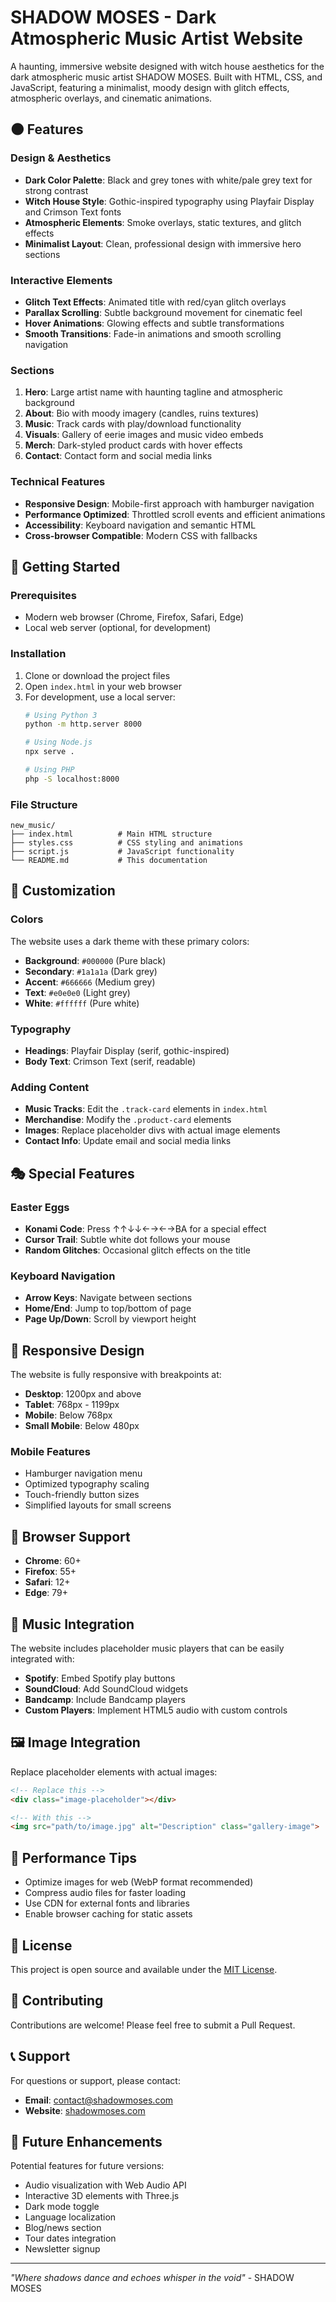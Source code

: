 # SHADOW MOSES - Dark Atmospheric Music Artist Website

A haunting, immersive website designed with witch house aesthetics for the dark atmospheric music artist SHADOW MOSES. Built with HTML, CSS, and JavaScript, featuring a minimalist, moody design with glitch effects, atmospheric overlays, and cinematic animations.

## 🌑 Features

### Design & Aesthetics
- **Dark Color Palette**: Black and grey tones with white/pale grey text for strong contrast
- **Witch House Style**: Gothic-inspired typography using Playfair Display and Crimson Text fonts
- **Atmospheric Elements**: Smoke overlays, static textures, and glitch effects
- **Minimalist Layout**: Clean, professional design with immersive hero sections

### Interactive Elements
- **Glitch Text Effects**: Animated title with red/cyan glitch overlays
- **Parallax Scrolling**: Subtle background movement for cinematic feel
- **Hover Animations**: Glowing effects and subtle transformations
- **Smooth Transitions**: Fade-in animations and smooth scrolling navigation

### Sections
1. **Hero**: Large artist name with haunting tagline and atmospheric background
2. **About**: Bio with moody imagery (candles, ruins textures)
3. **Music**: Track cards with play/download functionality
4. **Visuals**: Gallery of eerie images and music video embeds
5. **Merch**: Dark-styled product cards with hover effects
6. **Contact**: Contact form and social media links

### Technical Features
- **Responsive Design**: Mobile-first approach with hamburger navigation
- **Performance Optimized**: Throttled scroll events and efficient animations
- **Accessibility**: Keyboard navigation and semantic HTML
- **Cross-browser Compatible**: Modern CSS with fallbacks

## 🚀 Getting Started

### Prerequisites
- Modern web browser (Chrome, Firefox, Safari, Edge)
- Local web server (optional, for development)

### Installation
1. Clone or download the project files
2. Open `index.html` in your web browser
3. For development, use a local server:
   ```bash
   # Using Python 3
   python -m http.server 8000
   
   # Using Node.js
   npx serve .
   
   # Using PHP
   php -S localhost:8000
   ```

### File Structure
```
new_music/
├── index.html          # Main HTML structure
├── styles.css          # CSS styling and animations
├── script.js           # JavaScript functionality
└── README.md           # This documentation
```

## 🎨 Customization

### Colors
The website uses a dark theme with these primary colors:
- **Background**: `#000000` (Pure black)
- **Secondary**: `#1a1a1a` (Dark grey)
- **Accent**: `#666666` (Medium grey)
- **Text**: `#e0e0e0` (Light grey)
- **White**: `#ffffff` (Pure white)

### Typography
- **Headings**: Playfair Display (serif, gothic-inspired)
- **Body Text**: Crimson Text (serif, readable)

### Adding Content
- **Music Tracks**: Edit the `.track-card` elements in `index.html`
- **Merchandise**: Modify the `.product-card` elements
- **Images**: Replace placeholder divs with actual image elements
- **Contact Info**: Update email and social media links

## 🎭 Special Features

### Easter Eggs
- **Konami Code**: Press ↑↑↓↓←→←→BA for a special effect
- **Cursor Trail**: Subtle white dot follows your mouse
- **Random Glitches**: Occasional glitch effects on the title

### Keyboard Navigation
- **Arrow Keys**: Navigate between sections
- **Home/End**: Jump to top/bottom of page
- **Page Up/Down**: Scroll by viewport height

## 📱 Responsive Design

The website is fully responsive with breakpoints at:
- **Desktop**: 1200px and above
- **Tablet**: 768px - 1199px
- **Mobile**: Below 768px
- **Small Mobile**: Below 480px

### Mobile Features
- Hamburger navigation menu
- Optimized typography scaling
- Touch-friendly button sizes
- Simplified layouts for small screens

## 🔧 Browser Support

- **Chrome**: 60+
- **Firefox**: 55+
- **Safari**: 12+
- **Edge**: 79+

## 🎵 Music Integration

The website includes placeholder music players that can be easily integrated with:
- **Spotify**: Embed Spotify play buttons
- **SoundCloud**: Add SoundCloud widgets
- **Bandcamp**: Include Bandcamp players
- **Custom Players**: Implement HTML5 audio with custom controls

## 🖼️ Image Integration

Replace placeholder elements with actual images:
```html
<!-- Replace this -->
<div class="image-placeholder"></div>

<!-- With this -->
<img src="path/to/image.jpg" alt="Description" class="gallery-image">
```

## 🚀 Performance Tips

- Optimize images for web (WebP format recommended)
- Compress audio files for faster loading
- Use CDN for external fonts and libraries
- Enable browser caching for static assets

## 📄 License

This project is open source and available under the [MIT License](LICENSE).

## 🤝 Contributing

Contributions are welcome! Please feel free to submit a Pull Request.

## 📞 Support

For questions or support, please contact:
- **Email**: contact@shadowmoses.com
- **Website**: [shadowmoses.com](https://shadowmoses.com)

## 🔮 Future Enhancements

Potential features for future versions:
- Audio visualization with Web Audio API
- Interactive 3D elements with Three.js
- Dark mode toggle
- Language localization
- Blog/news section
- Tour dates integration
- Newsletter signup

---

*"Where shadows dance and echoes whisper in the void"* - SHADOW MOSES
